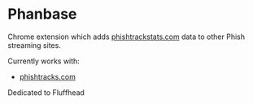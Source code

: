 Phanbase
=================

Chrome extension which adds [phishtrackstats.com](https://www.phishtrackstats.com) data to other Phish streaming sites.

Currently works with:

- [phishtracks.com](http://www.phishtracks.com)

Dedicated to Fluffhead
